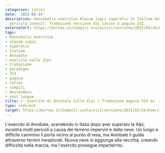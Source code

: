 ```yaml
---
categories: latino
date: '2021-03-24'
description: Hannibalis exercitus Alpium iugis superatis in Italiam descendens multa
  pericula invenit. Traduzione versione dal latino a pagina 333.
externalUrl: https://bortox.it/Compiti-scolastici/versione/2021/03/24/Esercito-Annibale-sulle-Alpi.html
tags:
- Hannibalis exercitus
- alpium iugis
- superatis
- Italiam
- Annibale
- esercito sulle alpi
- traduzione
- paradigmi
- 333
- pagina
- latino
- compiti
- descendens
- post longum
title: L' esercito di Annibale sulle alpi | Traduzione pagina 333 es. 33 con paradigmi
type: redirect
target: https://bortox.it/Compiti-scolastici/versione/2021/03/24/Esercito-Annibale-sulle-Alpi.html
---
```

L'esercito di Annibale, scendendo in Italia dopo aver superato le Alpi, incontra molti pericoli a causa del terreno impervio e della neve. Un lungo e difficile cammino li porta vicino al punto di resa, ma Annibale li guida attraverso terreni inesplorati. Nuova neve si aggiunge alla vecchia, creando difficoltà nella marcia, ma l'esercito prosegue imperterrito.